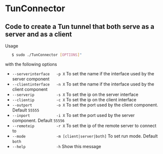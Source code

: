 # TunConnector
Code to create a Tun tunnel that both serve as a server and as a client
---
Usage
```bash
   $ sudo ./TunConnector [OPTIONS]"
```
with the following options
 - `--serverinterface   -p X`    To set the name if the interface used by the server component
 - `--clientinterface   -n X`    To set the name if the interface used by the client component
 - `--serverip          -s X`    To set the ip on the server interface
 - `--clientip          -c X`    To set the ip on the client interface
 - `--outport           -o X`    To set the port used by the client component. Default `55555`
 - `--inport            -i X`    To set the port used by the server component. Default `55556`
 - `--remoteip          -r X`    To set the ip of the remote server to connect to
 - `--mode              -m [client|server|both]` To set run mode. Default `both`
 - `--help              -h`      Show this message

